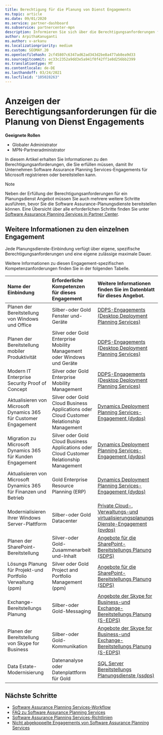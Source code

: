 ```yaml
---
title: Berechtigung für die Planung von Dienst Engagements
ms.topic: article
ms.date: 09/01/2020
ms.service: partner-dashboard
ms.subservice: partnercenter-mpn
description: Informieren Sie sich über die Berechtigungsanforderungen für jede Software Assurance Planning Services-Einbindung, die ein Unternehmen für Unternehmenskunden anbieten kann.
author: ArpithaKanuganti
ms.author: v-arkanu
ms.localizationpriority: medium
ms.custom: SEOMAY.20
ms.openlocfilehash: 2cf45807c6347ad62ad343d2be8a477ab8ea9d33
ms.sourcegitcommit: ec33c2352a9dd3e5a941f0f42ff1e8d256bb2399
ms.translationtype: MT
ms.contentlocale: de-DE
ms.lasthandoff: 03/24/2021
ms.locfileid: "105028263"
---
```

# <a name="view-eligibility-requirements-for-planning-services-engagements"></a>Anzeigen der Berechtigungsanforderungen für die Planung von Dienst Engagements

**Geeignete Rollen**

- Globaler Administrator
- MPN-Partneradministrator

In diesem Artikel erhalten Sie Informationen zu den Berechtigungsanforderungen, die Sie erfüllen müssen, damit Ihr Unternehmen Software Assurance Planning Services-Engagements für Microsoft registrieren oder bereitstellen kann.

>[!NOTE]
> Neben der Erfüllung der Berechtigungsanforderungen für ein Planungsdienst Angebot müssen Sie auch mehrere weitere Schritte ausführen, bevor Sie die Software Assurance-Planungsdienste bereitstellen können. Eine Übersicht über alle erforderlichen Schritte finden Sie unter [Software Assurance Planning Services in Partner Center](software-assurance-dps.md).

## <a name="learn-more-about-each-engagement"></a>Weitere Informationen zu den einzelnen Engagement

Jede Planungsdienste-Einbindung verfügt über eigene, spezifische Berechtigungsanforderungen und eine eigene zulässige maximale Dauer.

Weitere Informationen zu diesen Engagement-spezifischen Kompetenzanforderungen finden Sie in der folgenden Tabelle.

| Name der Einbindung | Erforderliche Kompetenzen für dieses Engagement | Weitere Informationen finden Sie im Datenblatt für dieses Angebot. |
|:--- |:--- |:--- |
| Planen der Bereitstellung von Windows und Office  | Silber-oder Gold Fenster und-Geräte  |  [DDPS-Engagements (Desktop Deployment Planning Services)](https://go.microsoft.com/fwlink/?linkid=2116072)
| Planen der Bereitstellung mobiler Produktivität  | Silver oder Gold Enterprise Mobility Management oder Windows und Geräte  | [DDPS-Engagements (Desktop Deployment Planning Services)](https://go.microsoft.com/fwlink/?linkid=2116072) |  
| Modern IT Enterprise Security Proof of Concept |  Silver oder Gold Enterprise Mobility Management  | [DDPS-Engagements (Desktop Deployment Planning Services)](https://go.microsoft.com/fwlink/?linkid=2116072) |  
| Aktualisieren von Microsoft Dynamics 365 für Customer Engagement  | Silver oder Gold Cloud Business Applications oder Cloud Customer Relationship Management  | [Dynamics Deployment Planning Services-Engagement (dydps)](https://go.microsoft.com/fwlink/?linkid=2116073)
| Migration zu Microsoft Dynamics 365 für Kunden Engagement  | Silver oder Gold Cloud Business Applications oder Cloud Customer Relationship Management  | [Dynamics Deployment Planning Services-Engagement (dydps)](https://go.microsoft.com/fwlink/?linkid=2116073)
| Aktualisieren von Microsoft Dynamics 365 für Finanzen und Betrieb  | Gold Enterprise Resource Planning (ERP)  | [Dynamics Deployment Planning Services-Engagement (dydps)](https://go.microsoft.com/fwlink/?linkid=2116073)  |
| Modernialisieren Ihrer Windows Server-Plattform | Silber-oder Gold Datacenter | [Private Cloud-, Verwaltungs-und virtualisierungsplanungs Dienste-Engagement (pvdps)](https://go.microsoft.com/fwlink/?linkid=2115982) |
| Planen der SharePoint-Bereitstellung  | Silver-oder Gold-Zusammenarbeit und-Inhalt  | [Angebote für die SharePoint-Bereitstellungs Planung (SDPS)](https://go.microsoft.com/fwlink/?linkid=2116074)  |
| Lösungs Planung für Projekt-und Portfolio Verwaltung (ppm)  | Silver oder Gold Project and Portfolio Management (ppm)  | [Angebote für die SharePoint-Bereitstellungs Planung (SDPS)](https://go.microsoft.com/fwlink/?linkid=2116074)  |
| Exchange-Bereitstellungs Planung  | Silber-oder Gold-Messaging  | [Angebote der Skype for Business-und Exchange-Bereitstellungs Planung (S-EDPS)](https://go.microsoft.com/fwlink/?linkid=2116075)  |
Planen der Bereitstellung von Skype for Business  | Silber-oder Gold-Kommunikation  | [Angebote der Skype for Business-und Exchange-Bereitstellungs Planung (S-EDPS)](https://go.microsoft.com/fwlink/?linkid=2116075)  |
| Data Estate-Modernisierung  | Datenanalyse oder Datenplattform für Gold  | [SQL Server Bereitstellungs Planungsdienste (ssdps)](https://go.microsoft.com/fwlink/?linkid=2116076)  |

## <a name="next-steps"></a>Nächste Schritte

- [Software Assurance Planning Services-Workflow](https://go.microsoft.com/fwlink/?linkid=2115983)
- [FAQ zu Software Assurance Planning Services](https://go.microsoft.com/fwlink/?linkid=2116077)
- [Software Assurance Planning Services-Richtlinien](https://go.microsoft.com/fwlink/?linkid=2115984)
- [Nicht abgekoppelte Engagements von Software Assurance Planning Services](https://query.prod.cms.rt.microsoft.com/cms/api/am/binary/RE4sln9)
